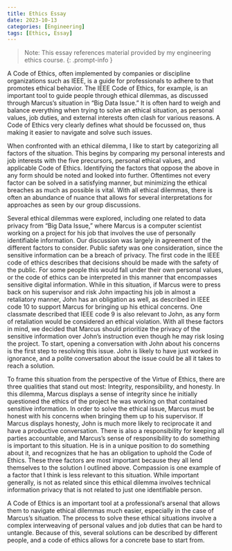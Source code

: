 ```yaml
---
title: Ethics Essay
date: 2023-10-13
categories: [Engineering]
tags: [Ethics, Essay]
---
```



> Note: This essay references material provided by my engineering ethics course.
{: .prompt-info }


A Code of Ethics, often implemented by companies or discipline organizations such as IEEE,  is a guide for professionals to adhere to that promotes ethical behavior. The IEEE Code of Ethics, for example, is an important tool to guide people through ethical dilemmas, as discussed through Marcus’s situation in “Big Data Issue.” It is often hard to weigh and balance everything when trying to solve an ethical situation, as personal values, job duties, and external interests often clash for various reasons. A Code of Ethics very clearly defines what should be focussed on, thus making it easier to navigate and solve such issues.

When confronted with an ethical dilemma, I like to start by categorizing all factors of the situation. This begins by comparing my personal interests and job interests with the five precursors, personal ethical values, and applicable Code of Ethics. Identifying the factors that oppose the above in any form should be noted and looked into further. Oftentimes not every factor can be solved in a satisfying manner, but minimizing the ethical breaches as much as possible is vital. With all ethical dilemmas, there is often an abundance of nuance that allows for several interpretations for approaches as seen by our group discussions.

Several ethical dilemmas were explored, including one related to data privacy from “Big Data Issue,” where Marcus is a computer scientist working on a project for his job that involves the use of personally identifiable information. Our discussion was largely in agreement of the different factors to consider. Public safety was one consideration, since the sensitive information can be a breach of privacy. The first code in the IEEE code of ethics describes that decisions should be made with the safety of the public. For some people this would fall under their own personal values, or the code of ethics can be interpreted in this manner that encompasses sensitive digital information. While in this situation, if Marcus were to press back on his supervisor and risk John impacting his job in almost a retaliatory manner, John has an obligation as well, as described in IEEE code 10 to support Marcus for bringing up his ethical concerns. One classmate described that IEEE code 9 is also relevant to John, as any form of retaliation would be considered an ethical violation. With all these factors in mind, we decided that Marcus should prioritize the privacy of the sensitive information over John’s instruction even though he may risk losing the project. To start, opening a conversation with John about his concerns is the first step to resolving this issue. John is likely to have just worked in ignorance, and a polite conversation about the issue could be all it takes to reach a solution.

To frame this situation from the perspective of the Virtue of Ethics, there are three qualities that stand out most: Integrity, responsibility, and honesty. In this dilemma, Marcus displays a sense of integrity since he initially questioned the ethics of the project he was working on that contained sensitive information. In order to solve the ethical issue, Marcus must be honest with his concerns when bringing them up to his supervisor. If Marcus displays honesty, John is much more likely to reciprocate it and have a productive conversation. There is also a responsibility for keeping all parties accountable, and Marcus’s sense of responsibility to do something is important to this situation. He is in a unique position to do something about it, and recognizes that he has an obligation to uphold the Code of Ethics. These three factors are most important because they all lend themselves to the solution I outlined above. Compassion is one example of a factor that I think is less relevant to this situation. While important generally, is not as related since this ethical dilemma involves technical information privacy that is not related to just one identifiable person.

A Code of Ethics is an important tool at a professional’s arsenal that allows them to navigate ethical dilemmas much easier, especially in the case of Marcus’s situation. The process to solve these ethical situations involve a complex interweaving of personal values and job duties that can be hard to untangle. Because of this, several solutions can be described by different people, and a code of ethics allows for a concrete base to start from.


